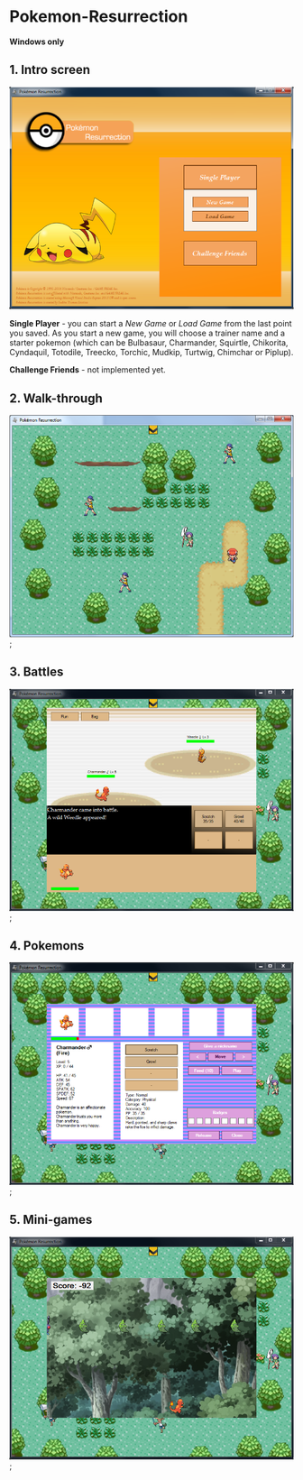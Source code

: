 # Pokemon-Resurrection
**Windows only**

## 1. Intro screen
![](/printscreens/ps1.png)

**Single Player** - you can start a *New Game* or *Load Game* from the last point you saved. As you start a new game, you will choose a trainer name and a starter pokemon (which can be Bulbasaur, Charmander, Squirtle, Chikorita, Cyndaquil, Totodile, Treecko, Torchic, Mudkip, Turtwig, Chimchar or Piplup).

**Challenge Friends** - not implemented yet.

## 2. Walk-through
![](/printscreens/ps2.png);

## 3. Battles
![](/printscreens/ps3.png);

## 4. Pokemons
![](/printscreens/ps4.png);

## 5. Mini-games
![](/printscreens/ps5.png);
